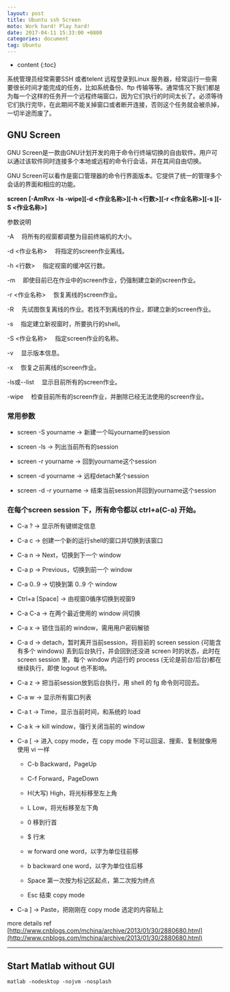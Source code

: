 ```yaml
---
layout: post
title: Ubuntu ssh Screen
moto: Work hard! Play hard!
date: 2017-04-11 15:33:00 +0800
categories: document
tag: Ubuntu
---
```


* content
{:toc}

系统管理员经常需要SSH 或者telent 远程登录到Linux 服务器，经常运行一些需要很长时间才能完成的任务，比如系统备份、ftp 传输等等。通常情况下我们都是为每一个这样的任务开一个远程终端窗口，因为它们执行的时间太长了。必须等待它们执行完毕，在此期间不能关掉窗口或者断开连接，否则这个任务就会被杀掉，一切半途而废了。

## GNU Screen

GNU Screen是一款由GNU计划开发的用于命令行终端切换的自由软件。用户可以通过该软件同时连接多个本地或远程的命令行会话，并在其间自由切换。

GNU Screen可以看作是窗口管理器的命令行界面版本。它提供了统一的管理多个会话的界面和相应的功能。


**screen [-AmRvx -ls -wipe][-d <作业名称>][-h <行数>][-r <作业名称>][-s ][-S <作业名称>]**

参数说明

-A 　将所有的视窗都调整为目前终端机的大小。

-d <作业名称> 　将指定的screen作业离线。

-h <行数> 　指定视窗的缓冲区行数。

-m 　即使目前已在作业中的screen作业，仍强制建立新的screen作业。

-r <作业名称> 　恢复离线的screen作业。

-R 　先试图恢复离线的作业。若找不到离线的作业，即建立新的screen作业。

-s 　指定建立新视窗时，所要执行的shell。

-S <作业名称> 　指定screen作业的名称。

-v 　显示版本信息。

-x 　恢复之前离线的screen作业。

-ls或--list 　显示目前所有的screen作业。

-wipe 　检查目前所有的screen作业，并删除已经无法使用的screen作业。

### 常用参数

* screen -S yourname -> 新建一个叫yourname的session

* screen -ls -> 列出当前所有的session 

* screen -r yourname -> 回到yourname这个session

* screen -d yourname -> 远程detach某个session

* screen -d -r yourname -> 结束当前session并回到yourname这个session

### 在每个screen session 下，所有命令都以 ctrl+a(C-a) 开始。

* C-a ? -> 显示所有键绑定信息

* C-a c -> 创建一个新的运行shell的窗口并切换到该窗口

* C-a n -> Next，切换到下一个 window 

* C-a p -> Previous，切换到前一个 window

* C-a 0..9 -> 切换到第 0..9 个 window

* Ctrl+a [Space] -> 由视窗0循序切换到视窗9

* C-a C-a -> 在两个最近使用的 window 间切换 

* C-a x -> 锁住当前的 window，需用用户密码解锁

* C-a d -> detach，暂时离开当前session，将目前的 screen session (可能含有多个 windows) 丢到后台执行，并会回到还没进 screen 时的状态，此时在 screen session 里，每个 window 内运行的 process (无论是前台/后台)都在继续执行，即使 logout 也不影响。 

* C-a z -> 把当前session放到后台执行，用 shell 的 fg 命令则可回去。

* C-a w -> 显示所有窗口列表

* C-a t -> Time，显示当前时间，和系统的 load 

* C-a k -> kill window，强行关闭当前的 window

* C-a [ -> 进入 copy mode，在 copy mode 下可以回滚、搜索、复制就像用使用 vi 一样

	+ C-b Backward，PageUp 

	+ C-f Forward，PageDown 

	+ H(大写) High，将光标移至左上角 

	+ L Low，将光标移至左下角 

	+ 0 移到行首 

	+ $ 行末 

	+ w forward one word，以字为单位往前移 

	+ b backward one 
word，以字为单位往后移 

	+ Space 第一次按为标记区起点，第二次按为终点 

	+ Esc 结束 copy mode 

* C-a ] -> Paste，把刚刚在 copy mode 选定的内容贴上


more details ref [http://www.cnblogs.com/mchina/archive/2013/01/30/2880680.html](http://www.cnblogs.com/mchina/archive/2013/01/30/2880680.html)

----

## Start Matlab without GUI

```
matlab -nodesktop -nojvm -nosplash
```

